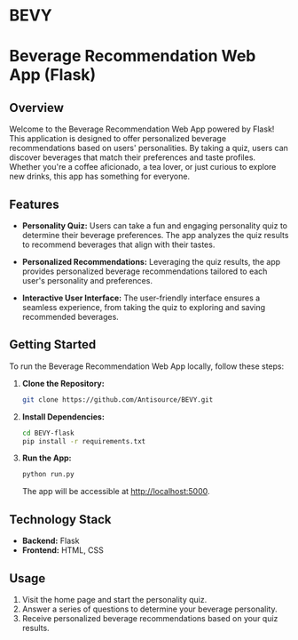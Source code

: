 # BEVY
# Beverage Recommendation Web App (Flask)

## Overview

Welcome to the Beverage Recommendation Web App powered by Flask! This application is designed to offer personalized beverage recommendations based on users' personalities. By taking a quiz, users can discover beverages that match their preferences and taste profiles. Whether you're a coffee aficionado, a tea lover, or just curious to explore new drinks, this app has something for everyone.

## Features

- **Personality Quiz:** Users can take a fun and engaging personality quiz to determine their beverage preferences. The app analyzes the quiz results to recommend beverages that align with their tastes.

- **Personalized Recommendations:** Leveraging the quiz results, the app provides personalized beverage recommendations tailored to each user's personality and preferences.
 
- **Interactive User Interface:** The user-friendly interface ensures a seamless experience, from taking the quiz to exploring and saving recommended beverages.

## Getting Started

To run the Beverage Recommendation Web App locally, follow these steps:

1. **Clone the Repository:**
   ```bash
   git clone https://github.com/Antisource/BEVY.git
   ```

2. **Install Dependencies:**
   ```bash
   cd BEVY-flask
   pip install -r requirements.txt
   ```

3. **Run the App:**
   ```bash
   python run.py
   ```
   The app will be accessible at [http://localhost:5000](http://localhost:5000).

## Technology Stack

- **Backend:** Flask
- **Frontend:** HTML, CSS

## Usage

1. Visit the home page and start the personality quiz.
2. Answer a series of questions to determine your beverage personality.
3. Receive personalized beverage recommendations based on your quiz results.


